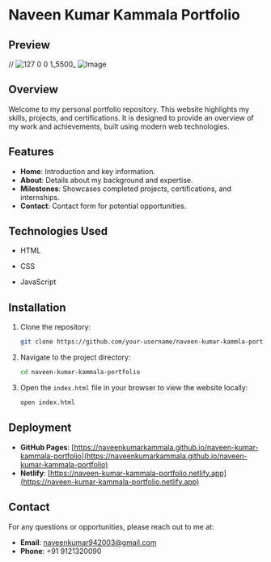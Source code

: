 # Naveen Kumar Kammala Portfolio

## Preview
// ![127 0 0 1_5500_](https://github.com/user-attachments/assets/af1e7e21-5a41-4387-8845-199f3d384159)
![Image](https://github.com/user-attachments/assets/e66491ea-bb30-4a9f-9567-c2790a026733)

## Overview
Welcome to my personal portfolio repository. This website highlights my skills, projects, and certifications. It is designed to provide an overview of my work and achievements, built using modern web technologies.

## Features
- **Home**: Introduction and key information.
- **About**: Details about my background and expertise.
- **Milestones**: Showcases completed projects, certifications, and internships.
- **Contact**: Contact form for potential opportunities.

## Technologies Used
- HTML
- CSS

- JavaScript

## Installation
1. Clone the repository:
    ```bash
    git clone https://github.com/your-username/naveen-kumar-kammla-portfolio.git
    ```
2. Navigate to the project directory:
    ```bash
    cd naveen-kumar-kammala-portfolio
    ```
3. Open the `index.html` file in your browser to view the website locally:
    ```bash
    open index.html
    ```

## Deployment
- **GitHub Pages**: [https://naveenkumarkammala.github.io/naveen-kumar-kammala-portfolio](https://naveenkumarkammala.github.io/naveen-kumar-kammala-portfolio)
- **Netlify**: [https://naveen-kumar-kammala-portfolio.netlify.app](https://naveen-kumar-kammala-portfolio.netlify.app)

## Contact
For any questions or opportunities, please reach out to me at:
- **Email**: naveenkumar942003@gmail.com
- **Phone**: +91 9121320090
